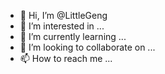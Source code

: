 - 👋 Hi, I’m @LittleGeng
- 👀 I’m interested in ...
- 🌱 I’m currently learning ...
- 💞️ I’m looking to collaborate on ...
- 📫 How to reach me ...

<!---
LittleGeng/LittleGeng is a ✨ special ✨ repository because its `README.md` (this file) appears on your GitHub profile.
You can click the Preview link to take a look at your changes.
--->
